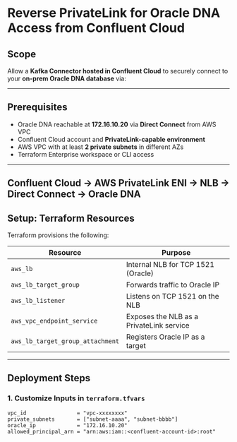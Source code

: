 # Reverse PrivateLink for Oracle DNA Access from Confluent Cloud

## Scope

Allow a **Kafka Connector hosted in Confluent Cloud** to securely connect to your **on-prem Oracle DNA database** via:


---

## Prerequisites

- Oracle DNA reachable at **172.16.10.20** via **Direct Connect** from AWS VPC
- Confluent Cloud account and **PrivateLink-capable environment**
- AWS VPC with at least **2 private subnets** in different AZs
- Terraform Enterprise workspace or CLI access

---
## Confluent Cloud → AWS PrivateLink ENI → NLB → Direct Connect → Oracle DNA


## Setup: Terraform Resources

Terraform provisions the following:

| Resource                       | Purpose                              |
|--------------------------------|--------------------------------------|
| `aws_lb`                       | Internal NLB for TCP 1521 (Oracle)   |
| `aws_lb_target_group`          | Forwards traffic to Oracle IP        |
| `aws_lb_listener`              | Listens on TCP 1521 on the NLB       |
| `aws_vpc_endpoint_service`     | Exposes the NLB as a PrivateLink service |
| `aws_lb_target_group_attachment` | Registers Oracle IP as a target    |

---

## Deployment Steps

### 1. Customize Inputs in `terraform.tfvars`

```hcl
vpc_id                = "vpc-xxxxxxxx"
private_subnets       = ["subnet-aaaa", "subnet-bbbb"]
oracle_ip             = "172.16.10.20"
allowed_principal_arn = "arn:aws:iam::<confluent-account-id>:root"
